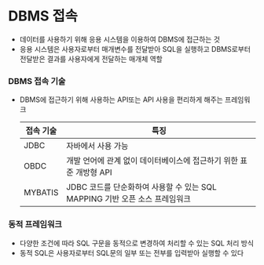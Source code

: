 # DBMS 접속

- 데이터를 사용하기 위해 응용 시스템을 이용하여 DBMS에 접근하는 것
- 응용 시스템은 사용자로부터 매개변수를 전달받아 SQL을 실행하고 DBMS로부터 전달받은 결과를 사용자에게 전달하는 매개체 역할



### DBMS 접속 기술

- DBMS에 접근하기 위해 사용하는 API또는 API 사용을 편리하게 해주는 프레임워크

  | 접속 기술 | 특징                                                         |
  | --------- | ------------------------------------------------------------ |
  | JDBC      | 자바에서 사용 가능                                           |
  | OBDC      | 개발 언어에 관계 없이 데이터베이스에 접근하기 위한 표준 개방형 API |
  | MYBATIS   | JDBC 코드를 단순화하여 사용할 수 있는 SQL MAPPING 기반 오픈 소스 프레임워크 |



### 동적 프레임워크

- 다양한 조건에 따라 SQL 구문을 동적으로 변경하여 처리할 수 있는 SQL 처리 방식
- 동적 SQL은 사용자로부터 SQL문의 일부 또는 전부를 입력받아 실행할 수 있다

